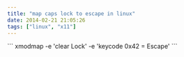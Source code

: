 ```yaml
---
title: "map caps lock to escape in linux"
date: 2014-02-21 21:05:26
tags: ["linux", "x11"]
---
```


</p>
```
xmodmap -e 'clear Lock' -e 'keycode 0x42 = Escape'
```
